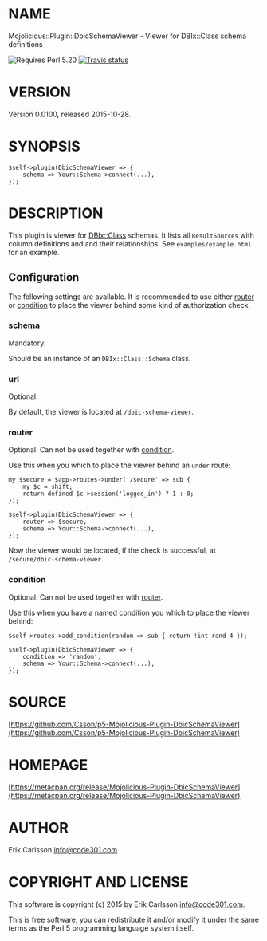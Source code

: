 # NAME

Mojolicious::Plugin::DbicSchemaViewer - Viewer for DBIx::Class schema definitions

![Requires Perl 5.20](https://img.shields.io/badge/perl-5.20-brightgreen.svg) [![Travis status](https://api.travis-ci.org/Csson/p5-Mojolicious-Plugin-DbicSchemaViewer.svg?branch=master)](https://travis-ci.org/Csson/p5-Mojolicious-Plugin-DbicSchemaViewer)

# VERSION

Version 0.0100, released 2015-10-28.

# SYNOPSIS

    $self->plugin(DbicSchemaViewer => {
        schema => Your::Schema->connect(...),
    });

# DESCRIPTION

This plugin is viewer for [DBIx::Class](https://metacpan.org/pod/DBIx::Class) schemas. It lists all `ResultSources` with column definitions and and their relationships. See `examples/example.html` for an example.

## Configuration

The following settings are available. It is recommended to use either [router](https://metacpan.org/pod/router) or [condition](https://metacpan.org/pod/condition) to place the viewer behind some kind of authorization check.

### schema

Mandatory.

Should be an instance of an `DBIx::Class::Schema` class.

### url

Optional.

By default, the viewer is located at `/dbic-schema-viewer`.

### router

Optional. Can not be used together with [condition](https://metacpan.org/pod/condition).

Use this when you which to place the viewer behind an `under` route:

    my $secure = $app->routes->under('/secure' => sub {
        my $c = shift;
        return defined $c->session('logged_in') ? 1 : 0;
    });

    $self->plugin(DbicSchemaViewer => {
        router => $secure,
        schema => Your::Schema->connect(...),
    });

Now the viewer would be located, if the check is successful, at `/secure/dbic-schema-viewer`.

### condition

Optional. Can not be used together with [router](https://metacpan.org/pod/router).

Use this when you have a named condition you which to place the viewer behind:

    $self->routes->add_condition(random => sub { return !int rand 4 });

    $self->plugin(DbicSchemaViewer => {
        condition => 'random',
        schema => Your::Schema->connect(...),
    });

# SOURCE

[https://github.com/Csson/p5-Mojolicious-Plugin-DbicSchemaViewer](https://github.com/Csson/p5-Mojolicious-Plugin-DbicSchemaViewer)

# HOMEPAGE

[https://metacpan.org/release/Mojolicious-Plugin-DbicSchemaViewer](https://metacpan.org/release/Mojolicious-Plugin-DbicSchemaViewer)

# AUTHOR

Erik Carlsson <info@code301.com>

# COPYRIGHT AND LICENSE

This software is copyright (c) 2015 by Erik Carlsson <info@code301.com>.

This is free software; you can redistribute it and/or modify it under
the same terms as the Perl 5 programming language system itself.
